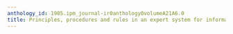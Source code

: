 ```yaml
---
anthology_id: 1985.ipm_journal-ir0anthology0volumeA21A6.0
title: Principles, procedures and rules in an expert system for information retrieval
---
```

